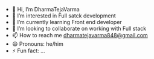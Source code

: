 - 👋 Hi, I’m DharmaTejaVarma
- 👀 I’m interested in Full satck development 
- 🌱 I’m currently learning Front end developer 
- 💞️ I’m looking to collaborate on working with Full stack
- 📫 How to reach me dharmatejavarma848@gmail.com
- 😄 Pronouns: he/him
- ⚡ Fun fact: ...

<!---
DharmaTejaVarma/DharmaTejaVarma is a ✨ special ✨ repository because its `README.md` (this file) appears on your GitHub profile.
You can click the Preview link to take a look at your changes.
--->

